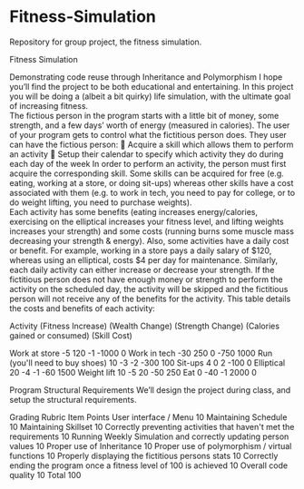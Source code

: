 # Fitness-Simulation
Repository for group project, the fitness simulation.

Fitness Simulation

Demonstrating code reuse through Inheritance and Polymorphism
I hope you’ll find the project to be both educational and entertaining.
In this project you will be doing a (albeit a bit quirky) life simulation, with the ultimate goal of increasing 
fitness.  
The fictious person in the program starts with a little bit of money, some strength, and a few days’ 
worth of energy (measured in calories).   The user of your program gets to control what the fictitious 
person does.  They user can have the fictious person:
 Acquire a skill which allows them to perform an activity
 Setup their calendar to specify which activity they do during each day of the week
In order to perform an activity, the person must first acquire the corresponding skill.  Some skills can be 
acquired for free (e.g. eating, working at a store, or doing sit-ups) whereas other skills have a cost 
associated with them (e.g. to work in tech, you need to pay for college, or to do weight lifting, you need 
to purchase weights).  
Each activity has some benefits (eating increases energy/calories, exercising on the elliptical increases 
your fitness level, and lifting weights increases your strength) and some costs (running burns some 
muscle mass decreasing your strength & energy).  Also, some activities have a daily cost or benefit.  For 
example, working in a store pays a daily salary of $120, whereas using an elliptical, costs $4 per day for 
maintenance.  Similarly, each daily activity can either increase or decrease your strength.  If the fictitious 
person does not have enough money or strength to perform the activity on the scheduled day, the 
activity will be skipped and the fictitious person will not receive any of the benefits for the activity.
This table details the costs and benefits of each activity:

Activity      (Fitness Increase) (Wealth Change) (Strength Change) (Calories gained or consumed) (Skill Cost)

Work at store         -5               120               -1                     -1000                     0
Work in tech         -30               250                0                      -750                  1000
Run (you'll need 
to buy shoes)         10                -3               -2                      -300                   100
Sit-ups                4                 0                2                      -100                     0
Elliptical            20                -4               -1                       -60                  1500
Weight lift           10                -5               20                       -50                   250
Eat                    0               -40               -1                      2000                     0

Program Structural Requirements
We’ll design the project during class, and setup the structural requirements.

Grading Rubric
Item Points
User interface / Menu 10
Maintaining Schedule 10
Maintaining Skillset 10
Correctly preventing activities that haven't met the requirements 10
Running Weekly Simulation and correctly updating person values 10
Proper use of Inheritance 10
Proper use of polymorphism / virtual functions 10
Properly displaying the fictitious persons stats 10
Correctly ending the program once a fitness level of 100 is achieved 10
Overall code quality 10
Total 100
